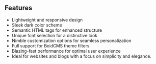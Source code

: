 ## Features

- Lightweight and responsive design
- Sleek dark color scheme
- Semantic HTML tags for enhanced structure
- Unique font selection for a distinctive look
- Nimble customization options for seamless personalization
- Full support for BoidCMS theme filters
- Blazing-fast performance for optimal user experience
- Ideal for websites and blogs with a focus on simplicity and elegance.
